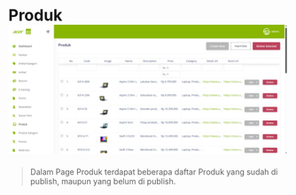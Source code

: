 # Produk ![](produk_cms.png)

> Dalam Page Produk terdapat beberapa daftar Produk yang sudah di publish, maupun yang belum di publish.